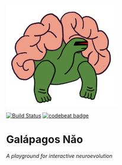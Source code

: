 <img src="resources/turtle_logo.png" width="300">

[![Build Status](https://travis-ci.org/jeffreyksmithjr/galapagos_nao.svg?branch=master)](https://travis-ci.org/jeffreyksmithjr/galapagos_nao)
[![codebeat badge](https://codebeat.co/badges/f2812f2e-4c0c-4b6c-812f-ff693e5e5fd5)](https://codebeat.co/projects/github-com-jeffreyksmithjr-galapagos_nao-master)
# Galápagos Nǎo
_A playground for interactive neuroevolution_
